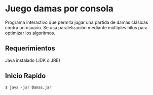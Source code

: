 # Juego damas por consola

Programa interactivo que permita jugar una partida de damas clásicas contra un usuario. Se usa paralelización mediante múltiples hilos para optimizar los algoritmos.

Requerimientos
------------

Java instalado (JDK o JRE)

Inicio Rapido
-----------

    $ java -jar Damas.jar